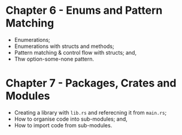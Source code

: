# Chapter 6 - Enums and Pattern Matching

- Enumerations;
- Enumerations with structs and methods;
- Pattern matching & control flow with structs; and,
- Thw option-some-none pattern.
# Chapter 7 - Packages, Crates and Modules

- Creating a library with `lib.rs` and referecning it from `main.rs`;
- How to organise code into sub-modules; and,
- How to import code from sub-modules.
